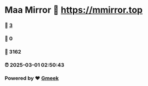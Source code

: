 # Maa Mirror :link: https://mmirror.top 
### :page_facing_up: [3](https://mmirror.top/tag.html) 
### :speech_balloon: 0 
### :hibiscus: 3162 
### :alarm_clock: 2025-03-01 02:50:43 
### Powered by :heart: [Gmeek](https://github.com/Meekdai/Gmeek)
